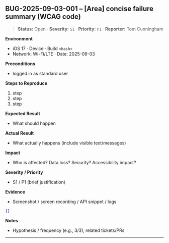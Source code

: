 ## BUG-2025-09-03-001 – [Area] concise failure summary (WCAG code)

> **Status:** Open · **Severity:** `S1` · **Priority:** `P1` · **Reporter:** Tom Cunningham

**Environment**
- iOS 17 · Device · Build `<hash>`
- Network: Wi-Fi/LTE · Date: 2025-09-03

**Preconditions**
- logged in as standard user

**Steps to Reproduce**
1. step
2. step
3. step

**Expected Result**
- What should happen

**Actual Result**
- What actually happens (include visible text/messages)

**Impact**
- Who is affected? Data loss? Security? Accessibility impact?

**Severity / Priority**
- S1 / P1 (brief justification)

**Evidence**
- Screenshot / screen recording / API snippet / logs
```json
{}
```

**Notes**
- Hypothesis / frequency (e.g., 3/3), related tickets/PRs

---
